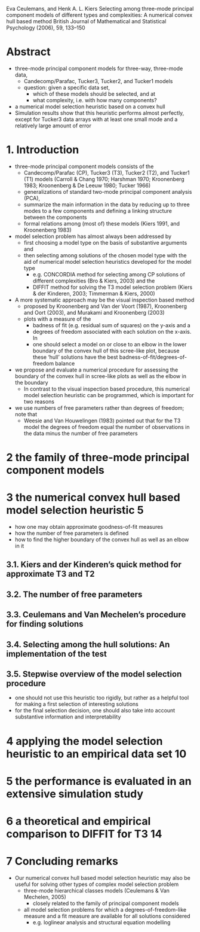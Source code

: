 Eva Ceulemans, and Henk A. L. Kiers
Selecting among three-mode principal component models 
  of different types and complexities: A numerical convex hull based method
British Journal of Mathematical and Statistical Psychology (2006), 59, 133–150

# Abstract

* three-mode principal component models for three-way, three-mode data,
  * Candecomp/Parafac, Tucker3, Tucker2, and Tucker1 models
  * question: given a specific data set,
    * which of these models should be selected, and at
    * what complexity, i.e. with how many components?
* a numerical model selection heuristic based on a convex hull
* Simulation results show that this heuristic performs almost perfectly,
  except for Tucker3 data arrays
  with at least one small mode and a relatively large amount of error

# 1. Introduction

* three-mode principal component models consists of the
  * Candecomp/Parafac (CP), Tucker3 (T3), Tucker2 (T2), and Tucker1 (T1) models
    (Carroll & Chang 1970; Harshman 1970; Kroonenberg 1983;
    Kroonenberg & De Leeuw 1980; Tucker 1966)
  * generalizations of standard two-mode principal component analysis (PCA),
  * summarize the main information in the data by reducing up to three modes
    to a few components and defining a linking structure between the components
  * formal relations among (most of) these models
    (Kiers 1991, and Kroonenberg 1983)
* model selection problem has almost always been addressed by
  * first choosing a model type on the basis of substantive arguments and
  * then selecting among solutions of the chosen model type with the aid of
    numerical model selection heuristics developed for the model type
    * e.g. CONCORDIA method for selecting among CP solutions of different
      complexities (Bro & Kiers, 2003) and the
    * DIFFIT method for solving the T3 model selection problem
      (Kiers & der Kinderen, 2003; Timmerman & Kiers, 2000)
* A more systematic approach may be the visual inspection based method
  * proposed by Kroonenberg and Van der Voort (1987), 
    Kroonenberg and Oort (2003), and Murakami and Kroonenberg (2003)
  * plots with a measure of the
    * badness of fit (e.g. residual sum of squares) on the y-axis and a
    * degrees of freedom associated with each solution on the x-axis. In
    * one should select a model on or close to an elbow in the lower boundary
      of the convex hull of this scree-like plot, because these ‘hull’
      solutions have the best badness-of-fit/degrees-of-freedom balance
* we propose and evaluate a numerical procedure for assessing the boundary of
  the convex hull in scree-like plots as well as the elbow in the boundary
  * In contrast to the visual inspection based procedure, this numerical model
    selection heuristic can be programmed, which is important for two reasons
* we use numbers of free parameters rather than degrees of freedom; note that
  * Weesie and Van Houwelingen (1983) pointed out that for the T3 model the
    degrees of freedom equal the number of observations in the data
    minus the number of free parameters

# 2 the family of three-mode principal component models

# 3 the numerical convex hull based model selection heuristic 5

* how one may obtain approximate goodness-of-fit measures
* how the number of free parameters is defined
* how to find the higher boundary of the convex hull as well as an elbow in it

## 3.1. Kiers and der Kinderen’s quick method for approximate T3 and T2

## 3.2. The number of free parameters

## 3.3. Ceulemans and Van Mechelen’s procedure for finding solutions

## 3.4. Selecting among the hull solutions: An implementation of the test

## 3.5. Stepwise overview of the model selection procedure

* one should not use this heuristic too rigidly, but rather as a helpful tool
  for making a first selection of interesting solutions
* for the final selection decision, one should also
  take into account substantive information and interpretability

# 4 applying the model selection heuristic to an empirical data set 10

# 5 the performance is evaluated in an extensive simulation study

# 6 a theoretical and empirical comparison to DIFFIT for T3 14

# 7 Concluding remarks

* Our numerical convex hull based model selection heuristic may also be useful
  for solving other types of complex model selection problem
  * three-mode hierarchical classes models (Ceulemans & Van Mechelen, 2005)
    * closely related to the family of principal component models
  * all model selection problems for which a degrees-of-freedom-like measure
    and a fit measure are available for all solutions considered
    * e.g. loglinear analysis and structural equation modelling
